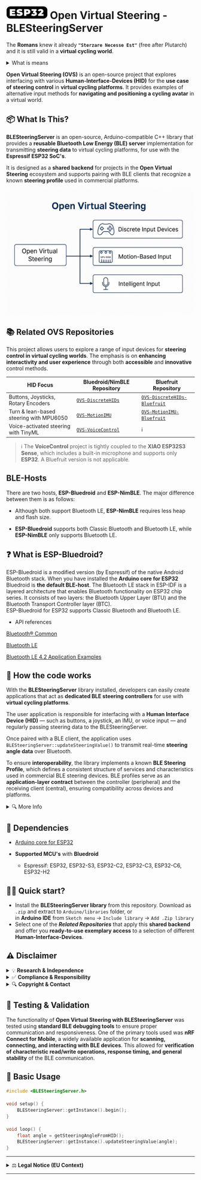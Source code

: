 # <img src="/media/ESP32_Icon.png" width="110" height="34" align="bottom" alt="ESP32 Icon"> Open Virtual Steering - BLESteeringServer
The **Romans** knew it already **`"Sterzare Necesse Est"`** (free after Plutarch) and it is still valid in a **virtual cycling world**.<br>
<details><summary>What is means</summary>
    
The original quote **Navigare Necesse Est** ("Navigation is Necessary"), was humourously adapted here, by replacing **Navigare** with the Italian verb for [**steering**](https://en.wiktionary.org/wiki/sterzare), aligning it with the project's theme.

</details>

**Open Virtual Steering (OVS)** is an open-source project that explores interfacing with various **Human-Interface-Devices (HID)** for the **use case of steering control** in **virtual cycling platforms**.
It provides examples of alternative input methods for **navigating and positioning a cycling avatar** in a virtual world.

## 📦 What Is This?

**BLESteeringServer** is an open-source, Arduino-compatible C++ library that provides a **reusable Bluetooth Low Energy (BLE) server** implementation for transmitting **steering data** to virtual cycling platforms, for use with the **Espressif ESP32 SoC's**.

It is designed as a **shared backend** for projects in the **Open Virtual Steering** ecosystem and supports pairing with BLE clients that recognize a known **steering profile** used in commercial platforms.

![Open Virtual Steering Diagram](/media/OpenVirtualSteering_Overview.png)

## 📚 Related OVS Repositories

This project allows users to explore a range of input devices for **steering control in virtual cycling worlds**. The emphasis is on **enhancing interactivity and user experience** through both **accessible** and **innovative** control methods.

| HID Focus | Bluedroid/NimBLE Repository | Bluefruit Repository |
|-----------|-------------------|----------------------|
| Buttons, Joysticks, Rotary Encoders | [`OVS-DiscreteHIDs`](https://github.com/Berg0162/Open-Virtual-Steering-DiscreteHID) | [`OVS-DiscreteHIDs-Bluefruit`](https://github.com/Berg0162/Open-Virtual-Steering-DiscreteHID-Bluefruit) |
| Turn & lean-based steering with MPU6050 | [`OVS-MotionIMU`](https://github.com/Berg0162/Open-Virtual-Steering-MotionIMU) | [`OVS-MotionIMU-Bluefruit`](https://github.com/Berg0162/Open-Virtual-Steering-MotionIMU-Bluefruit) |
| Voice-activated steering with TinyML | [`OVS-VoiceControl`](https://github.com/Berg0162/Open-Virtual-Steering-VoiceControl) | ℹ️ |
> ℹ️ The **VoiceControl** project is tightly coupled to the **XIAO ESP32S3 Sense**, which includes a built-in microphone and supports only **ESP32**. A Bluefruit version is not applicable.

## BLE-Hosts

There are two hosts, **ESP-Bluedroid** and **ESP-NimBLE**. The major difference between them is as follows:

+ Although both support Bluetooth LE, **ESP-NimBLE** requires less heap and flash size.

+ **ESP-Bluedroid** supports both Classic Bluetooth and Bluetooth LE, while **ESP-NimBLE** only supports Bluetooth LE.

## ❓ What is ESP-Bluedroid?
ESP-Bluedroid is a modified version (by Espressif) of the native Android Bluetooth stack. When you have installed the **Arduino core for ESP32** Bluedroid is **the default BLE-host**. The Bluetooth LE stack in ESP-IDF is a layered architecture that enables Bluetooth functionality on ESP32 chip series. It consists of two layers: the Bluetooth Upper Layer (BTU) and the Bluetooth Transport Controller layer (BTC).<br>
ESP-Bluedroid for ESP32 supports Classic Bluetooth and Bluetooth LE.

+ API references

[Bluetooth® Common](https://docs.espressif.com/projects/esp-idf/en/stable/esp32/api-reference/bluetooth/bt_common.html)

[Bluetooth LE](https://docs.espressif.com/projects/esp-idf/en/stable/esp32/api-reference/bluetooth/bt_le.html)

[Bluetooth LE 4.2 Application Examples](https://github.com/espressif/esp-idf/tree/v5.4.1/examples/bluetooth/bluedroid/ble)

## 🔧 How the code works

With the **BLESteeringServer** library installed, developers can easily create applications that act as **dedicated BLE steering controllers** for use with **virtual cycling platforms**.

The user application is responsible for interfacing with a **Human Interface Device (HID)** — such as buttons, a joystick, an IMU, or voice input — and regularly passing steering data to the BLESteeringServer.

Once paired with a BLE client, the application uses `BLESteeringServer::updateSteeringValue()` to transmit real-time **steering angle data** over Bluetooth.

To ensure **interoperability**, the library implements a known **BLE Steering Profile**, which defines a consistent structure of services and characteristics used in commercial BLE steering devices. BLE profiles serve as an **application-layer contract** between the controller (peripheral) and the receiving client (central), ensuring compatibility across devices and platforms.

<details>
<summary>🔍 More Info</summary>
    
[Introduction on BLE profiles, services, characteristics, device roles and network topology](https://embeddedcentric.com/lesson-2-ble-profiles-services-characteristics-device-roles-and-network-topology/)

</details>

## 🧱 Dependencies

+ [Arduino core for ESP32](https://github.com/espressif/arduino-esp32)

+ **Supported MCU's** with **Bluedroid**
    - Espressif: ESP32, ESP32-S3, ESP32-C2, ESP32-C3, ESP32-C6, ESP32-H2

## 🚴‍♂️ Quick start?

+ Install the **BLESteeringServer library** from this repository. Download as `.zip` and extract to `Arduino/libraries` folder, or <br>in <b>Arduino IDE</b> from `Sketch menu` -> `Include library` -> `Add .Zip library`<br>
+ Select one of the _**Related Repositories**_ that apply this **shared backend** and offer you **ready-to-use exemplary access** to a selection of different **Human-Interface-Devices**.

## ⚠️ Disclaimer
<details>
<summary> 💡 <b>Research & Independence</b></summary>
This project is <b>not affiliated with, endorsed by, or associated with any commercial virtual cycling platform or steering device manufacturer</b>. It is a <b>research and interoperability</b> initiative designed to explore <b>alternative human interface methods</b> in the context of indoor cycling. All development is conducted independently for <b>educational and experimental purposes</b>.
</details>
<details>
<summary> ✅ <b>Compliance & Responsibility</b></summary> 
This repository does <b>not include or promote any circumvention of technological protection measures</b>, reverse engineering of proprietary software, or unauthorized access to restricted systems. Users are <b>solely responsible</b> for ensuring that their use of this code complies with <b>local laws, software licenses, and platform terms of service</b>.
</details>
<details>
<summary> 🔍 <b>Copyright & Contact</b></summary>
If you are a <b>rights holder</b> and believe that this project includes content that <b>violates your intellectual property rights</b>, please <b>open an issue</b> on this repository to initiate a respectful review. We are committed to responding promptly and, if appropriate, taking corrective action.
</details>

## 🧪 Testing & Validation
The functionality of **Open Virtual Steering with BLESteeringServer** was tested using **standard BLE debugging tools** to ensure proper communication and responsiveness. One of the primary tools used was **nRF Connect for Mobile**, a widely available application for **scanning, connecting, and interacting with BLE devices**. This allowed for **verification of characteristic read/write operations, response timing, and general stability** of the BLE communication.  

## 🔧 Basic Usage

```cpp
#include <BLESteeringServer.h>

void setup() {
    BLESteeringServer::getInstance().begin();
}

void loop() {
    float angle = getSteeringAngleFromHID();
    BLESteeringServer::getInstance().updateSteeringValue(angle);
}
```
---

<details>
<summary>⚖️ <b>Legal Notice (EU Context)</b></summary>

This project is developed and published in accordance with **EU directives** that recognize the right to study, test, and develop software components for the purpose of achieving **interoperability** (e.g., Directive 2009/24/EC on the legal protection of computer programs, Article 6).  

No part of this project is intended to **infringe upon intellectual property rights** or violate technological protection measures. All content is shared in good faith under the belief that it falls within the bounds of **legitimate research, reverse engineering for interoperability, and fair use under EU law**.  

Users must ensure their own compliance with **national implementations of EU directives**, and are responsible for how they apply or modify this code.

</details>

---
